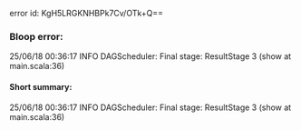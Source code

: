 error id: KgH5LRGKNHBPk7Cv/OTk+Q==
### Bloop error:

25/06/18 00:36:17 INFO DAGScheduler: Final stage: ResultStage 3 (show at main.scala:36)
#### Short summary: 

25/06/18 00:36:17 INFO DAGScheduler: Final stage: ResultStage 3 (show at main.scala:36)